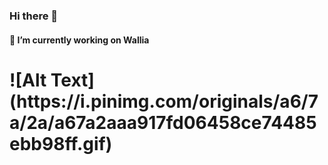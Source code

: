 ### Hi there 👋
#### <h4>🔭 I’m currently working on Wallia</h3>
<h1 stlye='text-align: center;'>![Alt Text](https://i.pinimg.com/originals/a6/7a/2a/a67a2aaa917fd06458ce74485ebb98ff.gif)</h1>
<!--
**MigueJimenezR/MigueJimenezR** is a ✨ _special_ ✨ repository because its `README.md` (this file) appears on your GitHub profile.

Here are some ideas to get you started:


- 🌱 I’m currently learning ...
- 👯 I’m looking to collaborate on ...
- 🤔 I’m looking for help with ...
- 💬 Ask me about ...
- 📫 How to reach me: ...
- 😄 Pronouns: ...
- ⚡ Fun fact: ...
-->
